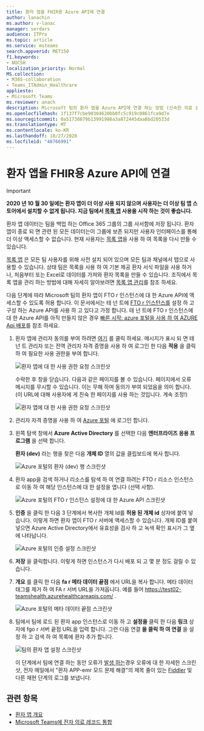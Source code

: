 ```yaml
---
title: 환자 앱을 FHIR용 Azure API에 연결
author: lanachin
ms.author: v-lanac
manager: serdars
audience: ITPro
ms.topic: article
ms.service: msteams
search.appverid: MET150
f1.keywords:
- NOCSH
localization_priority: Normal
MS.collection:
- M365-collaboration
- Teams_ITAdmin_Healthcare
appliesto:
- Microsoft Teams
ms.reviewer: anach
description: Microsoft 팀의 환자 앱을 Azure API에 연결 하는 방법 (신속한 의료 상호 운용성 리소스)에 대해 알아보세요.
ms.openlocfilehash: 1f137f7cbe90304620bb0fc5c919c0861fca9d7e
ms.sourcegitcommit: 0a51738879b13991986a3a872445daa8bd20533d
ms.translationtype: MT
ms.contentlocale: ko-KR
ms.lasthandoff: 10/27/2020
ms.locfileid: "48766991"
---
```

# <a name="connect-the-patients-app-to-azure-api-for-fhir"></a>환자 앱을 FHIR용 Azure API에 연결

> [!IMPORTANT]
> **2020 년 10 월 30 일에는 환자 앱이 더 이상 사용 되지 않으며 사용자는 더 이상 팀 앱 스토어에서 설치할 수 없게 됩니다. 지금 팀에서 [목록 앱](https://support.microsoft.com/office/get-started-with-lists-in-teams-c971e46b-b36c-491b-9c35-efeddd0297db) 사용을 시작 하는 것이 좋습니다.**
>
>환자 앱 데이터는 팀을 백업 하는 Office 365 그룹의 그룹 사서함에 저장 됩니다. 환자 앱이 종료 되 면 관련 된 모든 데이터는이 그룹에 보존 되지만 사용자 인터페이스를 통해 더 이상 액세스할 수 없습니다. 현재 사용자는 [목록 앱](https://support.microsoft.com/office/get-started-with-lists-in-teams-c971e46b-b36c-491b-9c35-efeddd0297db)을 사용 하 여 목록을 다시 만들 수 있습니다.
>
>[목록 앱](https://support.microsoft.com/office/get-started-with-lists-in-teams-c971e46b-b36c-491b-9c35-efeddd0297db) 은 모든 팀 사용자를 위해 사전 설치 되어 있으며 모든 팀과 채널에서 탭으로 사용할 수 있습니다. 상태 팀은 목록을 사용 하 여 기본 제공 환자 서식 파일을 사용 하거나, 처음부터 또는 Excel로 데이터를 가져와 환자 목록을 만들 수 있습니다. 조직에서 목록 앱을 관리 하는 방법에 대해 자세히 알아보려면 [목록 앱 관리](../../manage-lists-app.md)를 참조 하세요.

다음 단계에 따라 Microsoft 팀의 환자 앱이 FTO r 인스턴스에 대 한 Azure API에 액세스할 수 있도록 허용 합니다. 이 문서에서는 테 넌 트에 [FTO r 인스턴스를](https://azure.microsoft.com/services/azure-api-for-fhir/) 설정 하 고 구성 하는 Azure API를 사용 하 고 있다고 가정 합니다.  테 넌 트에 FTO r 인스턴스에 대 한 Azure API를 아직 만들지 않은 경우 [빠른 시작: azure 포털을 사용 하 여 AZURE Api 배포](https://docs.microsoft.com/azure/healthcare-apis/fhir-paas-portal-quickstart)를 참조 하세요.


1. 환자 앱에 관리자 동의를 부여 하려면 [여기](https://login.microsoftonline.com/common/adminConsent?client_id=4aee3506-b263-43e0-ba31-1468fa7b2806) 를 클릭 하세요. 메시지가 표시 되 면 테 넌 트 관리자 또는 전역 관리자 자격 증명을 사용 하 여 로그인 한 다음 **적용** 을 클릭 하 여 필요한 사용 권한을 부여 합니다.

    ![환자 앱에 대 한 사용 권한 요청 스크린샷](../../media/patients-app-permissions-request.png)

    수락한 후 창을 닫습니다. 다음과 같은 페이지를 볼 수 있습니다. 페이지에서 오류 메시지를 무시할 수 있습니다. 이는 무해 하며 동의가 부여 되었음을 의미 합니다. (이 URL에 대해 사용자에 게 친숙 한 페이지를 사용 하는 것입니다. 계속 조정!)

    ![환자 앱에 대 한 사용 권한 요청 스크린샷](../../media/patients-app-permissions-request-granted.png)
    
2. 관리자 자격 증명을 사용 하 여 [Azure 포털](https://portal.azure.com) 에 로그인 합니다.

3. 왼쪽 탐색 창에서 **Azure Active Directory** 를 선택한 다음 **엔터프라이즈 응용 프로그램** 을 선택 합니다.

    **환자 (dev)** 라는 행을 찾은 다음 **개체 ID** 열의 값을 클립보드에 복사 합니다.
    
    ![Azure 포털의 환자 (dev) 행 스크린샷](../../media/patients-app-azure-portal-object-id.png)
    
4. 환자 app을 검색 하거나 리소스를 탐색 하 여 연결 하려는 FTO r 리소스 인스턴스로 이동 하 여 해당 인스턴스에 대 한 설정을 엽니다 (선택 사항).

    ![Azure 포털의 FTO r 인스턴스 설정에 대 한 Azure API 스크린샷](../../media/patients-app-azure-portal-instance-settings.png)

5. **인증** 을 클릭 한 다음 3 단계에서 복사한 개체 Id를 **허용 된 개체 id** 상자에 붙여 넣습니다. 이렇게 하면 환자 앱이 FTO r 서버에 액세스할 수 있습니다. 개체 ID를 붙여 넣으면 Azure Active Directory에서 유효성을 검사 하 고 녹색 확인 표시가 그 옆에 나타납니다.

    ![Azure 포털의 인증 설정 스크린샷](../../media/patients-app-azure-portal-authentication.png)

6. **저장** 을 클릭합니다. 이렇게 하면 인스턴스가 다시 배포 되 고 몇 분 정도 걸릴 수 있습니다.

7. **개요** 를 클릭 한 다음 **fa r 메타 데이터 끝점** 에서 URL을 복사 합니다. 메타 데이터 태그를 제거 하 여 FA r 서버 URL을 가져옵니다. 예를 들어 https://test02-teamshealth.azurehealthcareapis.com/ . 

    ![Azure 포털의 메타 데이터 끝점 스크린샷](../../media/patients-app-azure-portal-metadata-endpoint.png)

8. 팀에서 팀에 로드 된 환자 app 인스턴스로 이동 하 고 **설정을** 클릭 한 다음 **링크** 상자에 fgo r 서버 끝점 URL을 입력 합니다. 그런 다음 연결 **을 클릭 하 여 연결** 을 설정 하 고 검색 하 여 목록에 환자 추가 합니다.  

    ![팀의 환자 앱 설정 스크린샷](../../media/patients-app-teams.png)
    
    이 단계에서 팀에 연결 하는 동안 오류가 [발생 하는](mailto:teamsforhealthcare@service.microsoft.com)경우 오류에 대 한 자세한 스크린샷, 전자 메일에서 "환자 APP-emr 모드 문제 해결"의 제목 줄이 있는 [Fiddler](https://www.telerik.com/download/fiddler) 및 다른 재현 단계의 로그를 보냅니다.

## <a name="related-topics"></a>관련 항목

- [환자 앱 개요](patients-app-overview.md)
- [Microsoft Teams에 전자 의료 레코드 통합](patients-app.md)
